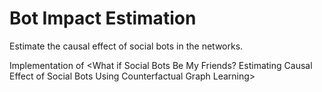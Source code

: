 # Bot Impact Estimation

Estimate the causal effect of social bots in the networks.

Implementation of <What if Social Bots Be My Friends? Estimating Causal Effect of Social Bots Using Counterfactual Graph Learning>
